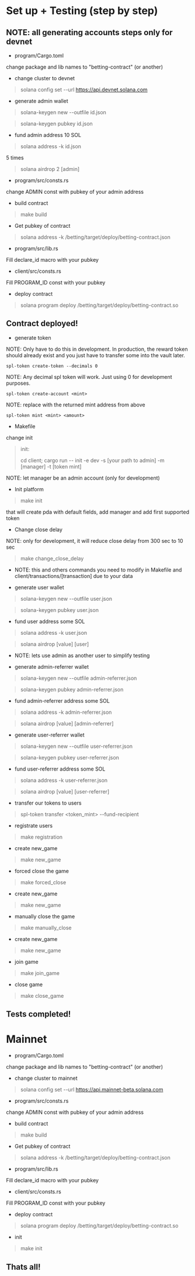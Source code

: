 # Set up + Testing (step by step)
## NOTE: all generating accounts steps only for devnet

- program/Cargo.toml

change package and lib names to "betting-contract" (or another)

- change cluster to devnet

> solana config set --url https://api.devnet.solana.com

- generate admin wallet

> solana-keygen new --outfile id.json

> solana-keygen pubkey id.json

- fund admin address 10 SOL

> solana address -k id.json

5 times

> solana airdrop 2 [admin]

- program/src/consts.rs

change ADMIN const with pubkey of your admin address

- build contract

> make build

- Get pubkey of contract

> solana address -k /betting/target/deploy/betting-contract.json

- program/src/lib.rs

Fill declare_id macro with your pubkey

- client/src/consts.rs

Fill PROGRAM_ID const with your pubkey

- deploy contract

> solana program deploy /betting/target/deploy/betting-contract.so

## Contract deployed!

- generate token

NOTE: Only have to do this in development. In production, the reward token should already exist and you just have to transfer some into the vault later.

`spl-token create-token --decimals 0`

NOTE: Any decimal spl token will work. Just using 0 for development purposes.

`spl-token create-account <mint>`

NOTE: replace <mint> with the returned mint address from above

`spl-token mint <mint> <amount>`

- Makefile

change init

> init:
> 
>cd client; cargo run -- init -e dev -s [your path to admin] -m [manager] -t [token mint]

NOTE: let manager be an admin account (only for development)

- Init platform

> make init

that will create pda with default fields, add manager and add first supported token

- Change close delay

NOTE: only for development, it will reduce close delay from 300 sec to 10 sec

> make change_close_delay

- NOTE: this and others commands you need to modify in Makefile and client/transactions/[transaction] due to your data

- generate user wallet

> solana-keygen new --outfile user.json

> solana-keygen pubkey user.json

- fund user address some SOL

> solana address -k user.json

> solana airdrop [value] [user]

- NOTE: lets use admin as another user to simplify testing

- generate admin-referrer wallet

> solana-keygen new --outfile admin-referrer.json

> solana-keygen pubkey admin-referrer.json

- fund admin-referrer address some SOL

> solana address -k admin-referrer.json

> solana airdrop [value] [admin-referrer]

- generate user-referrer wallet

> solana-keygen new --outfile user-referrer.json

> solana-keygen pubkey user-referrer.json

- fund user-referrer address some SOL

> solana address -k user-referrer.json

> solana airdrop [value] [user-referrer]

- transfer our tokens to users

> spl-token transfer <token_mint> <amount> <user-address> --fund-recipient

- registrate users

> make registration

- create new_game

> make new_game

- forced close the game

> make forced_close

- create new_game

> make new_game

- manually close the game

> make manually_close

- create new_game

> make new_game

- join game

> make join_game

- close game

> make close_game

## Tests completed!

# Mainnet

- program/Cargo.toml

change package and lib names to "betting-contract" (or another)

- change cluster to mainnet

> solana config set --url https://api.mainnet-beta.solana.com

- program/src/consts.rs

change ADMIN const with pubkey of your admin address

- build contract

> make build

- Get pubkey of contract

> solana address -k /betting/target/deploy/betting-contract.json

- program/src/lib.rs

Fill declare_id macro with your pubkey

- client/src/consts.rs

Fill PROGRAM_ID const with your pubkey

- deploy contract

> solana program deploy /betting/target/deploy/betting-contract.so

- init

> make init

## Thats all!